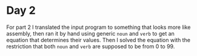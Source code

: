 # Day 2

For part 2 I translated the input program to something that looks more like assembly, then ran it by hand using generic `noun` and `verb` to get an equation that determines their values. Then I solved the equation with the restriction that both `noun` and `verb` are supposed to be from 0 to 99.
